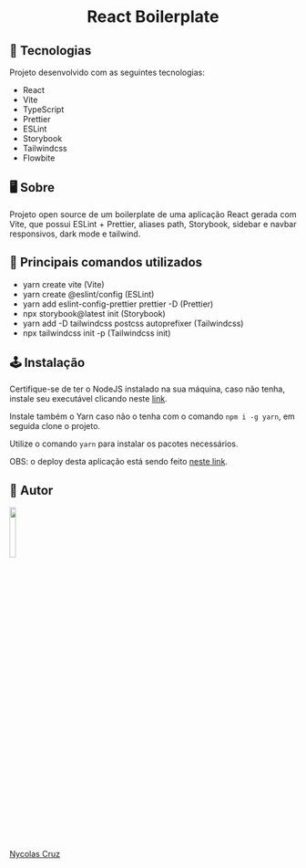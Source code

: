 <h1 align="center">React Boilerplate</h1>

## 🚀 Tecnologias

<p>Projeto desenvolvido com as seguintes tecnologias:</p>

- React
- Vite
- TypeScript
- Prettier
- ESLint
- Storybook
- Tailwindcss
- Flowbite

## 🖥️ Sobre

<p align="justify">Projeto open source de um boilerplate de uma aplicação React gerada com Vite, que possui ESLint + Prettier, aliases path, Storybook, sidebar e navbar responsivos, dark mode e tailwind.</p>

## 🔧 Principais comandos utilizados

- yarn create vite (Vite)
- yarn create @eslint/config (ESLint)
- yarn add eslint-config-prettier prettier -D (Prettier)
- npx storybook@latest init (Storybook)
- yarn add -D tailwindcss postcss autoprefixer (Tailwindcss)
- npx tailwindcss init -p (Tailwindcss init)

## 🕹️ Instalação

Certifique-se de ter o NodeJS instalado na sua máquina, caso não tenha, instale seu executável clicando neste <a href="https://nodejs.org/pt-br/download/">link</a>.

Instale também o Yarn caso não o tenha com o comando ````npm i -g yarn````, em seguida clone o projeto.

Utilize o comando ````yarn```` para instalar os pacotes necessários.

OBS: o deploy desta aplicação está sendo feito <a href="https://react-boilerplatee.netlify.app" target="_blank">neste link</a>.

## 🐧 Autor

<a href="https://github.com/NycolasCruz">
    <img src="https://github.com/NycolasCruz.png"  width="15%">
    <p>Nycolas Cruz</p>
</a>

